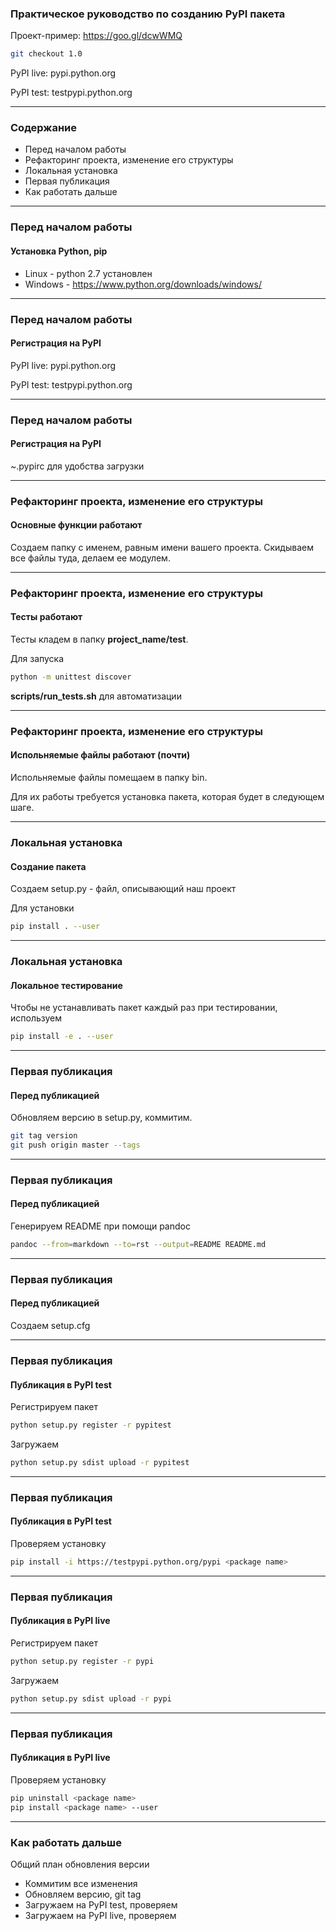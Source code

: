 ### Практическое руководство по созданию PyPI пакета
Проект-пример: https://goo.gl/dcwWMQ
```sh
git checkout 1.0
```
PyPI live: pypi.python.org

PyPI test: testpypi.python.org

---

### Cодержание
- Перед началом работы
- Рефакторинг проекта, изменение его структуры
- Локальная установка
- Первая публикация
- Как работать дальше

---

### Перед началом работы
#### Установка Python, pip
- Linux - python 2.7 установлен
- Windows - https://www.python.org/downloads/windows/

---

### Перед началом работы
#### Регистрация на PyPI
PyPI live: pypi.python.org

PyPI test: testpypi.python.org

---

### Перед началом работы
#### Регистрация на PyPI
~.pypirc для удобства загрузки

---

### Рефакторинг проекта, изменение его структуры
#### Основные функции работают
Создаем папку с именем, равным имени вашего проекта. Скидываем все файлы туда, делаем ее модулем.

---

### Рефакторинг проекта, изменение его структуры
#### Тесты работают
Тесты кладем в папку **project_name/test**. 

Для запуска
```sh
python -m unittest discover
```

**scripts/run_tests.sh** для автоматизации

---

### Рефакторинг проекта, изменение его структуры
#### Испольняемые файлы работают (почти)
Испольняемые файлы помещаем в папку bin.

Для их работы требуется установка пакета, которая будет в следующем шаге.

---

### Локальная установка
#### Создание пакета
Создаем setup.py - файл, описывающий наш проект

Для установки
```sh
pip install . --user
```

---

### Локальная установка
#### Локальное тестирование
Чтобы не устанавливать пакет каждый раз при тестировании, используем
```sh
pip install -e . --user
```

---

### Первая публикация
#### Перед публикацией
Обновляем версию в setup.py, коммитим.
```sh
git tag version
git push origin master --tags
```

---

### Первая публикация
#### Перед публикацией
Генерируем README при помощи pandoc
```sh
pandoc --from=markdown --to=rst --output=README README.md
```

---

### Первая публикация
#### Перед публикацией
Создаем setup.cfg

---

### Первая публикация
#### Публикация в PyPI test
Регистрируем пакет
```sh
python setup.py register -r pypitest
```

Загружаем
```sh
python setup.py sdist upload -r pypitest
```

---

### Первая публикация
#### Публикация в PyPI test
Проверяем установку
```sh
pip install -i https://testpypi.python.org/pypi <package name>
```

---

### Первая публикация
#### Публикация в PyPI live
Регистрируем пакет
```sh
python setup.py register -r pypi
```

Загружаем
```sh
python setup.py sdist upload -r pypi
```

---

### Первая публикация
#### Публикация в PyPI live
Проверяем установку
```sh
pip uninstall <package name>
pip install <package name> --user
```

---

### Как работать дальше
Общий план обновления версии

- Коммитим все изменения
- Обновляем версию, git tag
- Загружаем на PyPI test, проверяем
- Загружаем на PyPI live, проверяем
